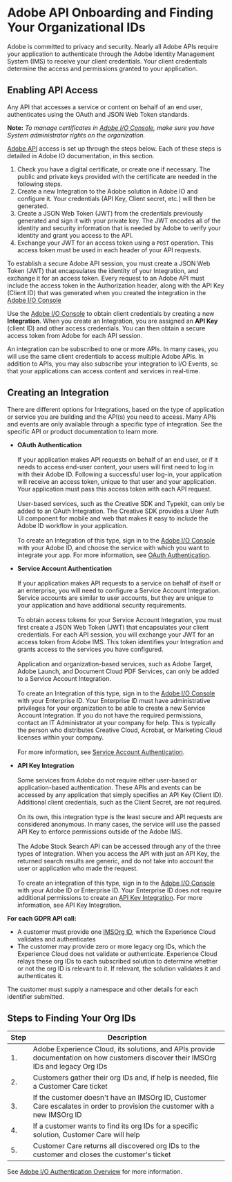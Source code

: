 # Adobe API Onboarding and Finding Your Organizational IDs

Adobe is committed to privacy and security. Nearly all Adobe APIs require your application to authenticate through the Adobe Identity Management System (IMS) to receive your client credentials. Your client credentials determine the access and permissions granted to your application.

## Enabling API Access

Any API that accesses a service or content on behalf of an end user, authenticates using the OAuth and JSON Web Token standards.

**Note:** *To manage certificates in [Adobe I/O Console](https://console.adobe.io/), make sure you have System administrator rights on the organization.*

[Adobe API](https://www.adobe.io/apis/experiencecloud.html) access is set up through the steps below. Each of these steps is detailed in Adobe IO documentation, in this section.

1. Check you have a digital certificate, or create one if necessary. The public and private keys provided with the certificate are needed in the following steps.
2. Create a new Integration to the Adobe solution in Adobe IO and configure it. Your credentials (API Key, Client secret, etc.) will then be generated.
3. Create a JSON Web Token (JWT) from the credentials previously generated and sign it with your private key. The JWT encodes all of the identity and security information that is needed by Adobe to verify your identity and grant you access to the API.
4. Exchange your JWT for an access token using a `POST` operation. This access token must be used in each header of your API requests.

To establish a secure Adobe API session, you must create a JSON Web Token (JWT) that encapsulates the identity of your Integration, and exchange it for an access token. Every request to an Adobe API must include the access token in the Authorization header, along with the API Key (Client ID) that was generated when you created the integration in the [Adobe I/O Console](https://console.adobe.io/)

Use the [Adobe I/O Console](https://console.adobe.io/) to obtain client credentials by creating a new **Integration**. When you create an Integration, you are assigned an **API Key** (client ID) and other access credentials. You can then obtain a secure access token from Adobe for each API session.

An integration can be subscribed to one or more APIs. In many cases, you will use the same client credentials to access multiple Adobe APIs. In addition to APIs, you may also subscribe your integration to I/O Events, so that your applications can access content and services in real-time.

## Creating an Integration
There are different options for Integrations, based on the type of application or service you are building and the API(s) you need to access. Many APIs and events are only available through a specific type of integration. See the specific API or product documentation to learn more.

* **OAuth Authentication**<br></br>If your application makes API requests on behalf of an end user, or if it needs to access end-user content, your users will first need to log in with their Adobe ID. Following a successful user log-in, your application will receive an access token, unique to that user and your application. Your application must pass this access token with each API request.<br></br>User-based services, such as the Creative SDK and Typekit, can only be added to an OAuth Integration. The Creative SDK provides a User Auth UI component for mobile and web that makes it easy to include the Adobe ID workflow in your application.<br></br>To create an Integration of this type, sign in to the [Adobe I/O Console](https://console.adobe.io/) with your Adobe ID, and choose the service with which you want to integrate your app. For more information, see [OAuth Authentication](https://www.adobe.io/apis/cloudplatform/console/authentication/oauth_workflow.html).

* **Service Account Authentication**<br></br>If your application makes API requests to a service on behalf of itself or an enterprise, you will need to configure a Service Account Integration. Service accounts are similar to user accounts, but they are unique to your application and have additional security requirements.<br></br>To obtain access tokens for your Service Account Integration, you must first create a JSON Web Token (JWT) that encapsulates your client credentials. For each API session, you will exchange your JWT for an access token from Adobe IMS. This token identifies your Integration and grants access to the services you have configured.<br></br>Application and organization-based services, such as Adobe Target, Adobe Launch, and Document Cloud PDF Services, can only be added to a Service Account Integration.<br></br>To create an Integration of this type, sign in to the [Adobe I/O Console](https://console.adobe.io/) with your Enterprise ID. Your Enterprise ID must have administrative privileges for your organization to be able to create a new Service Account Integration. If you do not have the required permissions, contact an IT Administrator at your company for help. This is typically the person who distributes Creative Cloud, Acrobat, or Marketing Cloud licenses within your company.<br></br>For more information, see [Service Account Authentication](https://www.adobe.io/apis/cloudplatform/console/authentication/jwt_workflow.html).

* **API Key Integration**<br></br>Some services from Adobe do not require either user-based or application-based authentication. These APIs and events can be accessed by any application that simply specifies an API Key (Client ID). Additional client credentials, such as the Client Secret, are not required.<br></br>On its own, this integration type is the least secure and API requests are considered anonymous. In many cases, the service will use the passed API Key to enforce permissions outside of the Adobe IMS.<br></br>The Adobe Stock Search API can be accessed through any of the three types of Integration. When you access the API with just an API Key, the returned search results are generic, and do not take into account the user or application who made the request.<br></br>To create an integration of this type, sign in to the [Adobe I/O Console](https://console.adobe.io/) with your Adobe ID or Enterprise ID. Your Enterprise ID does not require additional permissions to create an [API Key Integration](https://www.adobe.io/apis/cloudplatform/console/authentication/api_key_workflow.html). For more information, see API Key Integration.

**For each GDPR API call:**

* A customer must provide one [IMSOrg ID](../gdpr-terminology.md#IMSORGID), which the Experience Cloud validates and authenticates
* The customer may provide zero or more legacy org IDs, which the Experience Cloud does not validate or authenticate. Experience Cloud relays these org IDs to each subscribed solution to determine whether or not the org ID is relevant to it. If relevant, the solution validates it and authenticates it.

The customer must supply a namespace and other details for each identifier submitted.

## Steps to Finding Your Org IDs

| Step  | Description |
| --- | --- |
| 1. | Adobe Experience Cloud, its solutions, and APIs provide documentation on how customers discover their IMSOrg IDs and legacy Org IDs |
| 2. | Customers gather their org IDs and, if help is needed, file a Customer Care ticket |
| 3. | If the customer doesn't have an IMSOrg ID, Customer Care escalates in order to provision the customer with a new IMSOrg ID |
| 4. | If a customer wants to find its org IDs for a specific solution, Customer Care will help |
| 5. | Customer Care returns all discovered org IDs to the customer and closes the customer's ticket |

See [Adobe I/O Authentication Overview](https://www.adobe.io/apis/cloudplatform/console/authentication/api_key_workflow.html) for more information.
